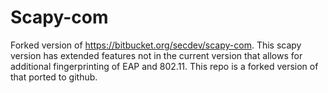 # Scapy-com
Forked version of https://bitbucket.org/secdev/scapy-com. This scapy version has extended features not in the current version that allows for additional fingerprinting of EAP and 802.11. This repo is a forked version of that ported to github.
